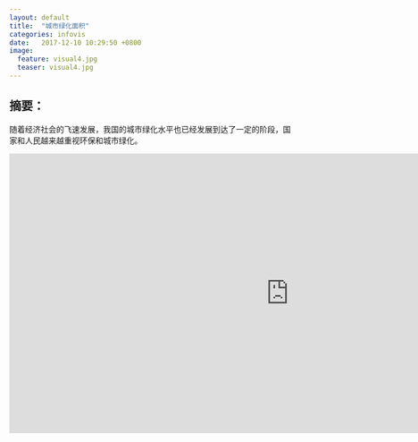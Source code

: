 ```yaml
---
layout: default
title:  "城市绿化面积"
categories: infovis
date:   2017-12-10 10:29:50 +0800
image: 
  feature: visual4.jpg
  teaser: visual4.jpg
---
```

## 摘要：
随着经济社会的飞速发展，我国的城市绿化水平也已经发展到达了一定的阶段，国家和人民越来越重视环保和城市绿化。

<iframe src="https://public.tableau.com/views/_18269/sheet2?:embed=y&:display_count=yes/Dashboard1?:showVizHome=no&:embed=true" width="1000px" height="500px" frameborder="0"></iframe>







